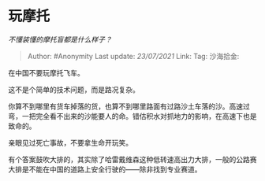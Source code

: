 # 玩摩托
*不懂装懂的摩托盲都是什么样子？*

> Author: #Anonymity
> Last update: *23/07/2021*
> Link:
> Tag:
> 沙海拾金:

在中国不要玩摩托飞车。

这不是个简单的技术问题，而是路况复杂。

你算不到哪里有货车掉落的货，也算不到哪里路面有过路沙土车落的沙。高速过弯，一把完全看不出来的沙能要人的命。错估积水对抓地力的影响，在高速下也是致命的。

亲眼见过死亡事故，不要拿生命开玩笑。

有个答案鼓吹大排的，其实除了哈雷戴维森这种低转速高出力大排，一般的公路赛大排是不能在中国的道路上安全行驶的——除非找到专业赛道。
